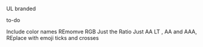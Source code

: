 UL branded 

to-do

Include color names
REmomve RGB 
Just the Ratio
Just AA LT , AA and AAA, REplace with emoji ticks and crosses 
